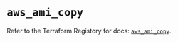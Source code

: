# `aws_ami_copy`

Refer to the Terraform Registory for docs: [`aws_ami_copy`](https://registry.terraform.io/providers/hashicorp/aws/4.66.1/docs/resources/ami_copy).
